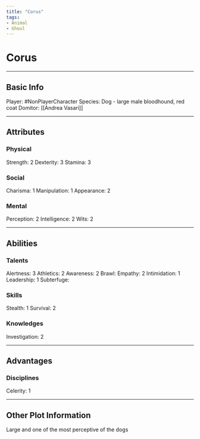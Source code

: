 ```yaml
---
title: "Corus"
tags:
- Animal
- Ghoul
---
```


# Corus
---
## Basic Info
Player: #NonPlayerCharacter 
Species: Dog - large male bloodhound, red coat
Domitor: [[Andrea Vasari]]

---

## Attributes
### Physical
Strength: 2
Dexterity: 3
Stamina: 3

### Social
Charisma: 1
Manipulation: 1
Appearance: 2

### Mental
Perception: 2
Intelligence: 2
Wits: 2

---

## Abilities
### Talents
Alertness: 3
Athletics: 2
Awareness: 2
Brawl:
Empathy: 2
Intimidation: 1
Leadership: 1
Subterfuge:

### Skills
Stealth: 1
Survival: 2

### Knowledges
Investigation: 2

---

## Advantages
### Disciplines
Celerity: 1

---
## Other Plot Information
Large and one of the most perceptive of the dogs